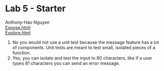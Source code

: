 # Lab 5 - Starter
Anthony-Hao Nguyen  
[Expose.html](https://anthonyhaonguyen.github.io/Lab5_Starter/expose.html)    
[Explore.html](https://anthonyhaonguyen.github.io/Lab5_Starter/explore.html)  
1) No you would not use a unit test because the message feature has a lot of components. Unit tests are meant to test small, isolated pieces of a function.  
2) Yes, you can isolate and test the input to 80 characters, like if a user types 81 characters you can send an error message.  
